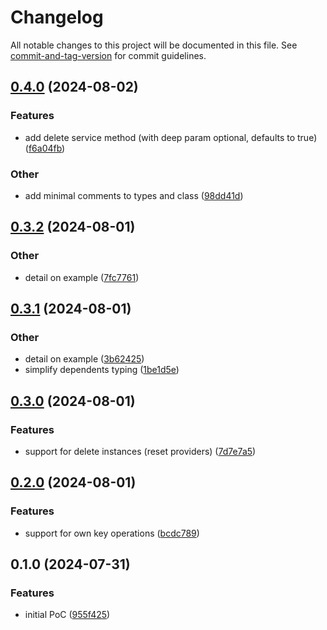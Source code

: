 # Changelog

All notable changes to this project will be documented in this file. See [commit-and-tag-version](https://github.com/absolute-version/commit-and-tag-version) for commit guidelines.

## [0.4.0](https://github.com/esroyo/bottlexs/compare/v0.3.2...v0.4.0) (2024-08-02)


### Features

* add delete service method (with deep param optional, defaults to true) ([f6a04fb](https://github.com/esroyo/bottlexs/commit/f6a04fbede002794262754e5b5eafa8231be84b2))


### Other

* add minimal comments to types and class ([98dd41d](https://github.com/esroyo/bottlexs/commit/98dd41df696da06196bba5530f1e5a0b5e3b96a1))

## [0.3.2](https://github.com/esroyo/bottlexs/compare/v0.3.1...v0.3.2) (2024-08-01)


### Other

* detail on example ([7fc7761](https://github.com/esroyo/bottlexs/commit/7fc77614e6398e289da6901ae1b11214cca61822))

## [0.3.1](https://github.com/esroyo/bottlexs/compare/v0.3.0...v0.3.1) (2024-08-01)


### Other

* detail on example ([3b62425](https://github.com/esroyo/bottlexs/commit/3b6242531fb51a3316b9b5f558eba0482616c484))
* simplify dependents typing ([1be1d5e](https://github.com/esroyo/bottlexs/commit/1be1d5efb34a0168ac622298c2ef3be110a44ad6))

## [0.3.0](https://github.com/esroyo/bottlexs/compare/v0.2.0...v0.3.0) (2024-08-01)


### Features

* support for delete instances (reset providers) ([7d7e7a5](https://github.com/esroyo/bottlexs/commit/7d7e7a5a8c1afcebf3611919a1a10f7cd2a64033))

## [0.2.0](https://github.com/esroyo/bottlexs/compare/v0.1.0...v0.2.0) (2024-08-01)


### Features

* support for own key operations ([bcdc789](https://github.com/esroyo/bottlexs/commit/bcdc789537ff7665ff02535b41fc2ca761edaa7e))

## 0.1.0 (2024-07-31)


### Features

* initial PoC ([955f425](https://github.com/esroyo/bottlexs/commit/955f425993823225137553b440247a826d29f5b0))
